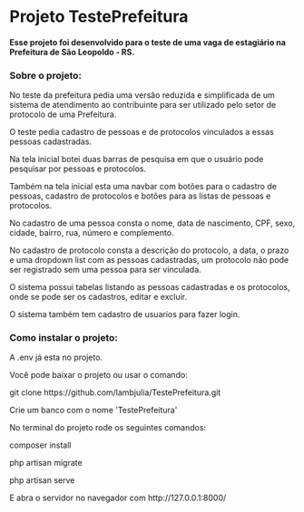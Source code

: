 <h1> Projeto TestePrefeitura </h1>
<h4> Esse projeto foi desenvolvido para o teste de uma vaga de estagiário na Prefeitura de São Leopoldo - RS.</h4>

<h3>Sobre o projeto:</h3>

<p>No teste da prefeitura pedia uma versão reduzida e simplificada de um 
sistema de atendimento ao contribuinte para ser utilizado pelo setor de 
protocolo de uma Prefeitura.</p>
<p>O teste pedia cadastro de pessoas e de protocolos vinculados a essas pessoas cadastradas.</p>
<p>Na tela inicial botei duas barras de pesquisa em que o usuário pode pesquisar por pessoas e protocolos.</p>
<p>Também na tela inicial esta uma navbar com botões para o cadastro de pessoas, cadastro de protocolos e botões para as listas de pessoas
e protocolos.</p>
<p>No cadastro de uma pessoa consta o nome, data de nascimento, CPF, sexo, cidade, bairro, rua, número e complemento.</p>
<p>No cadastro de protocolo consta a descrição do protocolo, a data, o prazo e uma dropdown list com as pessoas cadastradas, um protocolo não pode ser registrado sem uma pessoa para ser vinculada.</p>
<p>O sistema possui tabelas listando as pessoas cadastradas e os protocolos, onde se pode ser os cadastros, editar e excluir.</p>
<p>O sistema também tem cadastro de usuarios para fazer login.</p>

<h3>Como instalar o projeto:</h3>
<p>A .env já esta no projeto.</p>
<p>Você pode baixar o projeto ou usar o comando:</p>
<p>git clone https://github.com/lambjulia/TestePrefeitura.git</p>
<p>Crie um banco com o nome 'TestePrefeitura'</p>
<p>No terminal do projeto rode os seguintes comandos:</p>
<p>composer install</p>
<p>php artisan migrate</p>
<p>php artisan serve</p>
<p>E abra o servidor no navegador com http://127.0.0.1:8000/</p>

